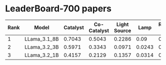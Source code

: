# LeaderBoard-700 papers

| Rank |   Model  | Catalyst | Co-Catalyst | Light Source | Lamp   | Reactor Type | Reaction Medium | Operation Mode |  Overall Average |
|------|------------|----------|-------------|--------------|--------|--------------|-----------------|----------------|----------------|
|1|LLama_3.1_8B|0.7043|0.5043|0.2286|0.09|0.4829|0.5457|0.71|0.4665|
|2|LLama_3.2_3B|0.5971|0.3343|0.0971|0.0243|0.2757|0.47|0.9371|0.3908|
|3|LLama_3.2_1B|0.4157|0.2129|0.1357|0.0314|0.4943|0.5071|0.7614|0.3655|